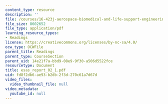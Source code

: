 ```yaml
---
content_type: resource
description: ''
file: /courses/16-423j-aerospace-biomedical-and-life-support-engineering-spring-2006/fd8f2db6ae93b2db2f3d270c61a7d67d_esas_report_02_1.pdf
file_size: 8602652
file_type: application/pdf
learning_resource_types:
- Readings
license: https://creativecommons.org/licenses/by-nc-sa/4.0/
ocw_type: OCWFile
parent_title: Readings
parent_type: CourseSection
parent_uid: 14e21f7a-bbd9-08e9-9f30-a506d5522fce
resourcetype: Document
title: esas_report_02_1.pdf
uid: fd8f2db6-ae93-b2db-2f3d-270c61a7d67d
video_files:
  video_thumbnail_file: null
video_metadata:
  youtube_id: null
---
```

